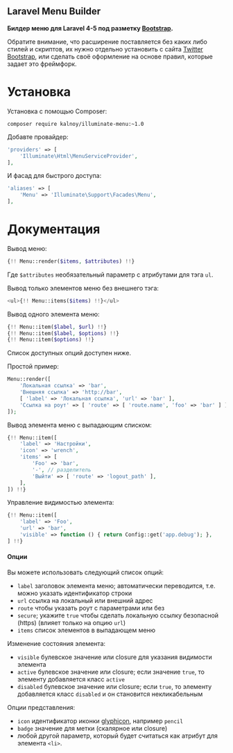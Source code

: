 Laravel Menu Builder
--------------------

**Билдер меню для Laravel 4-5 под разметку [Bootstrap][twbs].**

Обратите внимание, что расширение поставляется без каких либо стилей и скриптов, их нужно отдельно установить с сайта
 [Twitter Bootstrap][twbs], или сделать своё оформление на основе правил, которые задает это фреймфорк.
 
[twbs]: http://getbootstrap.com "Twitter Bootstrap"

Установка
=========

Установка с помощью Composer:

```
composer require kalnoy/illuminate-menu:~1.0
```

Добавте провайдер:

```php
'providers' => [
    'Illuminate\Html\MenuServiceProvider',
],
```

И фасад для быстрого доступа:

```php
'aliases' => [
    'Menu' => 'Illuminate\Support\Facades\Menu',
],
```

Документация
============

Вывод меню:

```php
{!! Menu::render($items, $attributes) !!}
```

Где `$attributes` необязательный параметр с атрибутами для тэга `ul`.

Вывод только элементов меню без внешнего тэга:

```php
<ul>{!! Menu::items($items) !!}</ul>
```

Вывод одного элемента меню:

```php
{!! Menu::item($label, $url) !!}
{!! Menu::item($label, $options) !!}
{!! Menu::item($options) !!}
```

Список доступных опций доступен ниже.

Простой пример:

```php
Menu::render([
    'Локальная ссылка' => 'bar',
    'Внешняя ссылка' => 'http://bar',
    [ 'label' => 'Локальная ссылка', 'url' => 'bar' ],
    'Ссылка на роут' => [ 'route' => [ 'route.name', 'foo' => 'bar' ] ],
]);
```

Вывод элемента меню с выпадающим списком:

```php
{!! Menu::item([
    'label' => 'Настройки',
    'icon' => 'wrench',
    'items' => [
        'Foo' => 'bar',
        '-', // разделитель
        'Выйти' => [ 'route' => 'logout_path' ],
    ],
]) !!}
```

Управление видимостью элемента:

```php
{!! Menu::item([
    'label' => 'Foo',
    'url' => 'bar',
    'visible' => function () { return Config::get('app.debug'); },
] !!}
```

#### Опции

Вы можете использовать следующий список опций:

*   `label` заголовок элемента меню; автоматически переводится, т.е. можно указать идентификатор строки
*   `url` ссылка на локальный или внешний адрес
*   `route` чтобы указать роут с параметрами или без
*   `secure`; укажите `true` чтобы сделать локальную ссылку безопасной (https) (влияет только на опцию `url`)
*   `items` список элементов в выпадающем меню

Изменение состояния элемента:

*   `visible` булевское значение или closure для указания видимости элемента
*   `active` булевское значение или closure; если значение `true`, то элементу добавляется класс `active`
*   `disabled` булевское значение или closure; если `true`, то элементу добавляется класс `disabled` и он становится 
    некликабельным

Опции представления:

*   `icon` идентификатор иконки [glyphicon](http://getbootstrap.com/components/#glyphicons), например `pencil`
*   `badge` значение для метки (скалярное или closure)
*   любой другой параметр, который будет считаться как атрибут для элемента `<li>`.